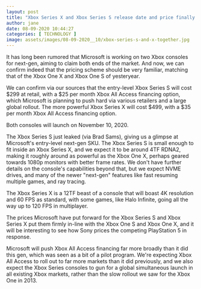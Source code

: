 ```yaml
---
layout: post
title: "Xbox Series X and Xbox Series S release date and price finally revealed"
author: jane 
date: 08-09-2020 10:44:27 
categories: [ TECHNOLOGY ] 
image: assets/images/08-09-2020__10/xbox-series-s-and-x-together.jpg
---
```

It has long been rumored that Microsoft is working on two Xbox consoles for next-gen, aiming to claim both ends of the market. And now, we can confirm indeed that the pricing scheme should be very familiar, matching that of the Xbox One X and Xbox One S of yesteryear.

We can confirm via our sources that the entry-level Xbox Series S will cost $299 at retail, with a $25 per month Xbox All Access financing option, which Microsoft is planning to push hard via various retailers and a large global rollout. The more powerful Xbox Series X will cost $499, with a $35 per month Xbox All Access financing option.

Both consoles will launch on November 10, 2020.

The Xbox Series S just leaked (via Brad Sams), giving us a glimpse at Microsoft's entry-level next-gen SKU. The Xbox Series S is small enough to fit inside an Xbox Series X, and we expect it to be around 4TF RDNA2, making it roughly around as powerful as the Xbox One X, perhaps geared towards 1080p monitors with better frame rates. We don't have further details on the console's capabilities beyond that, but we expect NVME drives, and many of the newer "next-gen" features like fast resuming multiple games, and ray tracing.

The Xbox Series X is a 12TF beast of a console that will boast 4K resolution and 60 FPS as standard, with some games, like Halo Infinite, going all the way up to 120 FPS in multiplayer.

The prices Microsoft have put forward for the Xbox Series S and Xbox Series X put them firmly in-line with the Xbox One S and Xbox One X, and it will be interesting to see how Sony prices the competing PlayStation 5 in response.

Microsoft will push Xbox All Access financing far more broadly than it did this gen, which was seen as a bit of a pilot program. We're expecting Xbox All Access to roll out to far more markets than it did previously, and we also expect the Xbox Series consoles to gun for a global simultaneous launch in all existing Xbox markets, rather than the slow rollout we saw for the Xbox One in 2013.